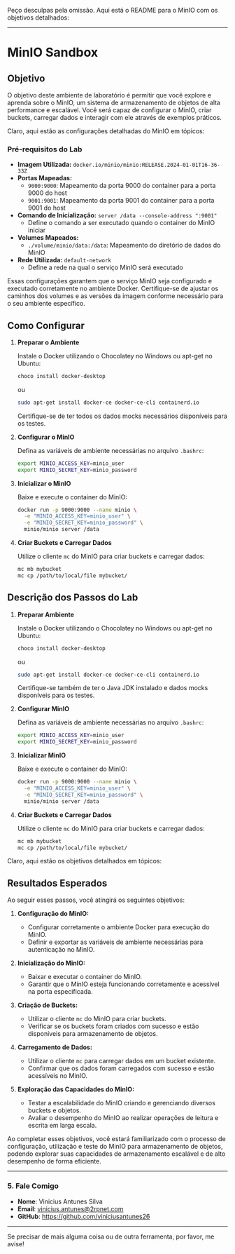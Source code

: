 Peço desculpas pela omissão. Aqui está o README para o MinIO com os objetivos detalhados:

---

# MinIO Sandbox

## Objetivo

O objetivo deste ambiente de laboratório é permitir que você explore e aprenda sobre o MinIO, um sistema de armazenamento de objetos de alta performance e escalável. Você será capaz de configurar o MinIO, criar buckets, carregar dados e interagir com ele através de exemplos práticos.

Claro, aqui estão as configurações detalhadas do MinIO em tópicos:

### Pré-requisitos do Lab

- **Imagem Utilizada:** `docker.io/minio/minio:RELEASE.2024-01-01T16-36-33Z`
- **Portas Mapeadas:**
  - `9000:9000`: Mapeamento da porta 9000 do container para a porta 9000 do host
  - `9001:9001`: Mapeamento da porta 9001 do container para a porta 9001 do host
- **Comando de Inicialização:** `server /data --console-address ":9001"`
  - Define o comando a ser executado quando o container do MinIO iniciar
- **Volumes Mapeados:**
  - `./volume/minio/data:/data`: Mapeamento do diretório de dados do MinIO
- **Rede Utilizada:** `default-network`
  - Define a rede na qual o serviço MinIO será executado

Essas configurações garantem que o serviço MinIO seja configurado e executado corretamente no ambiente Docker. Certifique-se de ajustar os caminhos dos volumes e as versões da imagem conforme necessário para o seu ambiente específico.

## Como Configurar

1. **Preparar o Ambiente**

   Instale o Docker utilizando o Chocolatey no Windows ou apt-get no Ubuntu:

   ```bash
   choco install docker-desktop
   ```

   ou

   ```bash
   sudo apt-get install docker-ce docker-ce-cli containerd.io
   ```

   Certifique-se de ter todos os dados mocks necessários disponíveis para os testes.

2. **Configurar o MinIO**

   Defina as variáveis de ambiente necessárias no arquivo `.bashrc`:

   ```bash
   export MINIO_ACCESS_KEY=minio_user
   export MINIO_SECRET_KEY=minio_password
   ```

3. **Inicializar o MinIO**

   Baixe e execute o container do MinIO:

   ```bash
   docker run -p 9000:9000 --name minio \
     -e "MINIO_ACCESS_KEY=minio_user" \
     -e "MINIO_SECRET_KEY=minio_password" \
     minio/minio server /data
   ```

4. **Criar Buckets e Carregar Dados**

   Utilize o cliente `mc` do MinIO para criar buckets e carregar dados:

   ```bash
   mc mb mybucket
   mc cp /path/to/local/file mybucket/
   ```

## Descrição dos Passos do Lab

1. **Preparar Ambiente**

   Instale o Docker utilizando o Chocolatey no Windows ou apt-get no Ubuntu:

   ```bash
   choco install docker-desktop
   ```

   ou

   ```bash
   sudo apt-get install docker-ce docker-ce-cli containerd.io
   ```

   Certifique-se também de ter o Java JDK instalado e dados mocks disponíveis para os testes.

2. **Configurar MinIO**

   Defina as variáveis de ambiente necessárias no arquivo `.bashrc`:

   ```bash
   export MINIO_ACCESS_KEY=minio_user
   export MINIO_SECRET_KEY=minio_password
   ```

3. **Inicializar MinIO**

   Baixe e execute o container do MinIO:

   ```bash
   docker run -p 9000:9000 --name minio \
     -e "MINIO_ACCESS_KEY=minio_user" \
     -e "MINIO_SECRET_KEY=minio_password" \
     minio/minio server /data
   ```

4. **Criar Buckets e Carregar Dados**

   Utilize o cliente `mc` do MinIO para criar buckets e carregar dados:

   ```bash
   mc mb mybucket
   mc cp /path/to/local/file mybucket/
   ```

Claro, aqui estão os objetivos detalhados em tópicos:

## Resultados Esperados

Ao seguir esses passos, você atingirá os seguintes objetivos:

1. **Configuração do MinIO:**
   - Configurar corretamente o ambiente Docker para execução do MinIO.
   - Definir e exportar as variáveis de ambiente necessárias para autenticação no MinIO.

2. **Inicialização do MinIO:**
   - Baixar e executar o container do MinIO.
   - Garantir que o MinIO esteja funcionando corretamente e acessível na porta especificada.

3. **Criação de Buckets:**
   - Utilizar o cliente `mc` do MinIO para criar buckets.
   - Verificar se os buckets foram criados com sucesso e estão disponíveis para armazenamento de objetos.

4. **Carregamento de Dados:**
   - Utilizar o cliente `mc` para carregar dados em um bucket existente.
   - Confirmar que os dados foram carregados com sucesso e estão acessíveis no MinIO.

5. **Exploração das Capacidades do MinIO:**
   - Testar a escalabilidade do MinIO criando e gerenciando diversos buckets e objetos.
   - Avaliar o desempenho do MinIO ao realizar operações de leitura e escrita em larga escala.

Ao completar esses objetivos, você estará familiarizado com o processo de configuração, utilização e teste do MinIO para armazenamento de objetos, podendo explorar suas capacidades de armazenamento escalável e de alto desempenho de forma eficiente.

 ---
### 5. Fale Comigo
- **Nome**: Vinicius Antunes Silva
- **Email**: vinicius.antunes@2rpnet.com
- **GitHub**: https://github.com/viniciusantunes26

---

Se precisar de mais alguma coisa ou de outra ferramenta, por favor, me avise!